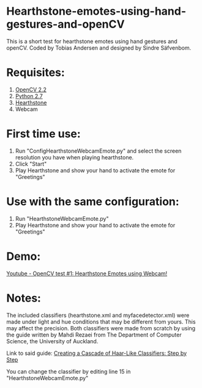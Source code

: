 # Hearthstone-emotes-using-hand-gestures-and-openCV
This is a short test for hearthstone emotes using hand gestures and openCV.
Coded by Tobias Andersen and designed by Sindre Säfvenbom.

# Requisites:

1. [OpenCV 2.2](http://opencv.org/downloads.html)
2. [Python 2.7](https://www.python.org/)
3. [Hearthstone](http://us.battle.net/hearthstone/en/)
4. Webcam

# First time use:

1. Run "ConfigHearthstoneWebcamEmote.py" and select the screen resolution you have when playing hearthstone.
2. Click "Start"
3. Play Hearthstone and show your hand to activate the emote for "Greetings"

# Use with the same configuration:

1. Run "HearthstoneWebcamEmote.py"
2. Play Hearthstone and show your hand to activate the emote for "Greetings"

# Demo:

[Youtube - OpenCV test #1: Hearthstone Emotes using Webcam!](https://www.youtube.com/watch?v=DuG9nvdnLBI)

# Notes:
The included classifiers (hearthstone.xml and myfacedetector.xml) were made under light and hue conditions that may be different from yours. This may affect the precision.
Both classifiers were made from scratch by using the guide written by Mahdi Rezaei from The Department of Computer Science, the University of Auckland.

Link to said guide: [Creating a Cascade of Haar-Like Classifiers: Step by Step](https://www.researchgate.net/publication/259584296_Tutorial-_Creating_a_Cascade_of_Haar-like_Classifiers_Step_by_Step)

You can change the classifier by editing line 15 in "HearthstoneWebcamEmote.py"
